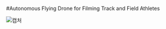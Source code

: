 #Autonomous Flying Drone for Filming Track and Field Athletes

![캡처](https://github.com/user-attachments/assets/c27e5aea-c198-463e-9087-7ba902b160e3)
